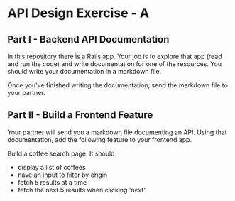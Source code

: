 # API Design Exercise - A

## Part I - Backend API Documentation

In this repository there is a Rails app. Your job is to explore that app (read and run the code) and write documentation for one of the resources. You should write your documentation in a markdown file.

Once you've finished writing the documentation, send the markdown file to your partner.

## Part II - Build a Frontend Feature

Your partner will send you a markdown file documenting an API. Using that documentation, add the following feature to your frontend app.

Build a coffee search page. It should

- display a list of coffees
- have an input to filter by origin
- fetch 5 results at a time
- fetch the next 5 results when clicking 'next'
